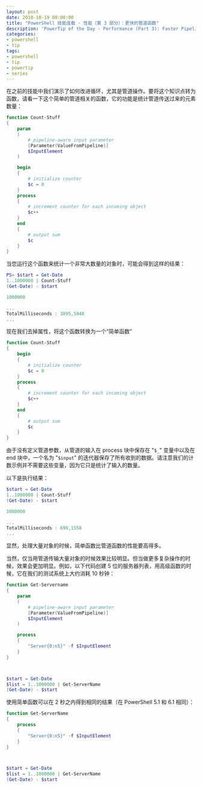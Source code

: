 ```yaml
---
layout: post
date: 2018-10-19 00:00:00
title: "PowerShell 技能连载 - 性能（第 3 部分）：更快的管道函数"
description: 'PowerTip of the Day - Performance (Part 3): Faster Pipeline Functions'
categories:
- powershell
- tip
tags:
- powershell
- tip
- powertip
- series
---
```

在之前的技能中我们演示了如何改进循环，尤其是管道操作。要将这个知识点转为函数，请看一下这个简单的管道相关的函数，它的功能是统计管道传送过来的元素数量：

```powershell
function Count-Stuff
{
    param
    (
        # pipeline-aware input parameter
        [Parameter(ValueFromPipeline)]
        $InputElement
    )

    begin
    {
        # initialize counter
        $c = 0
    }
    process
    {
        # increment counter for each incoming object
        $c++
    }
    end
    {
        # output sum
        $c
    }
}
```

当您运行这个函数来统计一个非常大数量的对象时，可能会得到这样的结果：

```powershell
PS> $start = Get-Date
1..1000000 | Count-Stuff
(Get-Date) - $start

1000000

...
TotalMilliseconds : 3895,5848
...
```

现在我们去掉属性，将这个函数转换为一个“简单函数”

```powershell
function Count-Stuff
{
    begin
    {
        # initialize counter
        $c = 0
    }
    process
    {
        # increment counter for each incoming object
        $c++
    }
    end
    {
        # output sum
        $c
    }
}
```

由于没有定义管道参数，从管道的输入在 process 块中保存在 "`$_`" 变量中以及在 end 块中，一个名为 "`$input`" 的迭代器保存了所有收到的数据。请注意我们的计数示例并不需要这些变量，因为它只是统计了输入的数量。

以下是执行结果：

```powershell
$start = Get-Date
1..1000000 | Count-Stuff
(Get-Date) - $start

1000000

...
TotalMilliseconds : 690,1558
...
```

显然，处理大量对象的时候，简单函数比管道函数的性能要高得多。

当然，仅当用管道传输大量对象的时候效果比较明显。但当做更多复杂操作的时候，效果会更加明显。例如，以下代码创建 5 位的服务器列表，用高级函数的时候，它在我们的测试系统上大约消耗 10 秒钟：

```powershell
function Get-Servername
{
    param
    (
        # pipeline-aware input parameter
        [Parameter(ValueFromPipeline)]
        $InputElement
    )

    process
    {
        "Server{0:n5}" -f $InputElement
    }
}



$start = Get-Date
$list = 1..1000000 | Get-ServerName
(Get-Date) - $start
```

使用简单函数可以在 2 秒之内得到相同的结果（在 PowerShell 5.1 和 6.1 相同）：

```powershell
function Get-ServerName
{
    process
    {
        "Server{0:n5}" -f $InputElement
    }
}



$start = Get-Date
$list = 1..1000000 | Get-ServerName
(Get-Date) - $start
```

<!--本文国际来源：[Performance (Part 3): Faster Pipeline Functions](http://community.idera.com/powershell/powertips/b/tips/posts/performance-part-3-faster-pipeline-functions)-->
